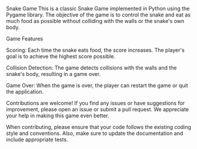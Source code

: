 Snake Game
This is a classic Snake Game implemented in Python using the Pygame library. The objective of the game is to control the snake and eat as much food as possible without colliding with the walls or the snake's own body.


Game Features

Scoring: Each time the snake eats food, the score increases. The player's goal is to achieve the highest score possible.

Collision Detection: The game detects collisions with the walls and the snake's body, resulting in a game over.

Game Over: When the game is over, the player can restart the game or quit the application.






Contributions are welcome! If you find any issues or have suggestions for improvement, please open an issue or submit a pull request. We appreciate your help in making this game even better.

When contributing, please ensure that your code follows the existing coding style and conventions. Also, make sure to update the documentation and include appropriate tests.








